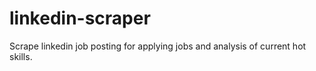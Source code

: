 # linkedin-scraper
Scrape linkedin job posting for applying jobs and analysis of current hot skills. 
